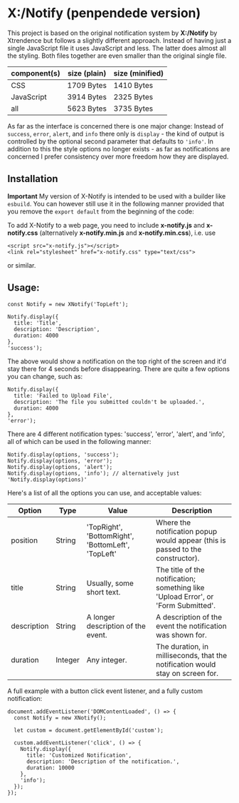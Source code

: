 # X:/Notify (penpendede version)

This project is based on the original notification system by  **X:/Notify** by Xtrendence but follows a slightly
different approach. Instead of having just a single JavaScript file it uses JavaScript and less. The latter does
almost all the styling. Both files together are even smaller than the original single file.

| component(s) | size (plain) | size (minified) |
| ------------ | ------------ | --------------- |
| CSS          | 1709 Bytes   | 1410 Bytes      |
| JavaScript   | 3914 Bytes   | 2325 Bytes      |
| all          | 5623 Bytes   | 3735 Bytes      |

As far as the interface is concerned there is one major change: Instead of `success`,  `error`, `alert`, and `info`
there only is `display` - the kind of output is controlled by the optional second parameter that defaults to `'info'`.
In addition to this the style options no longer exists - as far as notifications are concerned I prefer consistency
over more freedom how they are displayed.
## Installation

**Important** My version of X-Notify is intended to be used with a builder like ``esbuild``. You can however still use
it in the following manner provided that you remove the ``export default`` from the beginning of the code:

To add X-Notify to a web page, you need to include **x-notify.js** and **x-notify.css** (alternatively
**x-notify.min.js** and **x-notify.min.css**), i.e. use

```
<script src="x-notify.js"></script>
<link rel="stylesheet" href="x-notify.css" type="text/css">
```

or similar.

## Usage:

```
const Notify = new XNotify('TopLeft');
```

```
Notify.display({
  title: 'Title',
  description: 'Description',
  duration: 4000
},
'success');
```

The above would show a notification on the top right of the screen and it'd stay there for 4 seconds before disappearing. There are quite a few options you can change, such as:

```
Notify.display({
  title: 'Failed to Upload File',
  description: 'The file you submitted couldn't be uploaded.',
  duration: 4000
},
'error');
```

There are 4 different notification types: 'success', 'error', 'alert', and 'info', all of which can be used in the following manner:

```
Notify.display(options, 'success');
Notify.display(options, 'error');
Notify.display(options, 'alert');
Notify.display(options, 'info'); // alternatively just 'Notify.display(options)'
```

Here's a list of all the options you can use, and acceptable values:

| Option       | Type    | Value                                              | Description                                                                          |
| ------------ | ------- | -------------------------------------------------- | ------------------------------------------------------------------------------------ |
| position     | String  | 'TopRight', 'BottomRight', 'BottomLeft', 'TopLeft' | Where the notification popup would appear (this is passed to the constructor).       |
| title        | String  | Usually, some short text.                          | The title of the notification; something like 'Upload Error', or 'Form Submitted'.   |
| description  | String  | A longer description of the event.                 | A description of the event the notification was shown for.                           |
| duration     | Integer | Any integer.                                       | The duration, in milliseconds, that the notification would stay on screen for.       |

A full example with a button click event listener, and a fully custom notification:

```
document.addEventListener('DOMContentLoaded', () => {
  const Notify = new XNotify();

  let custom = document.getElementById('custom');

  custom.addEventListener('click', () => {
    Notify.display({
      title: 'Customized Notification',
      description: 'Description of the notification.',
      duration: 10000
    },
    'info');
  });
});
```
